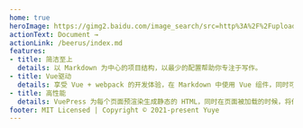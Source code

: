 ```yaml
---
home: true
heroImage: https://gimg2.baidu.com/image_search/src=http%3A%2F%2Fupload.apkmi.com%2F2018%2F06%2Fc4c5d2db7cf7ea6d4c4234e9d144de34.jpg&refer=http%3A%2F%2Fupload.apkmi.com&app=2002&size=f9999,10000&q=a80&n=0&g=0n&fmt=jpeg?sec=1641658492&t=9a2a0cd5f9ca01675f723170faeefdbc
actionText: Document →
actionLink: /beerus/index.md
features:
- title: 简洁至上
  details: 以 Markdown 为中心的项目结构，以最少的配置帮助你专注于写作。
- title: Vue驱动
  details: 享受 Vue + webpack 的开发体验，在 Markdown 中使用 Vue 组件，同时可以使用 Vue 来开发自定义主题。
- title: 高性能
  details: VuePress 为每个页面预渲染生成静态的 HTML，同时在页面被加载的时候，将作为 SPA 运行。
footer: MIT Licensed | Copyright © 2021-present Yuye
---
```


